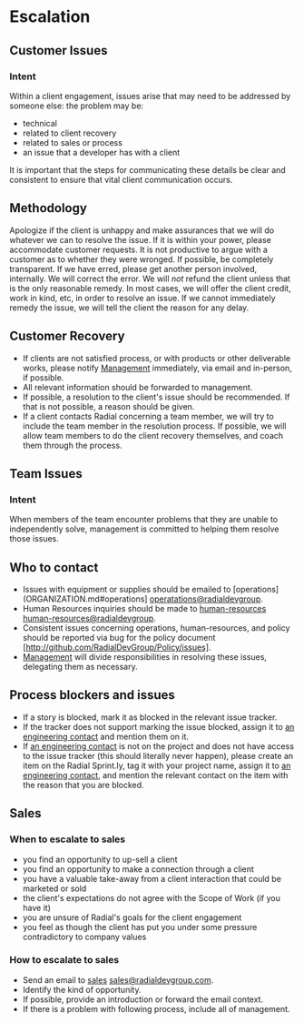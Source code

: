# Escalation

## Customer Issues
### Intent
Within a client engagement, issues arise that may need to be addressed by someone else: the problem may be:

* technical
* related to client recovery
* related to sales or process
* an issue that a developer has with a client

It is important that the steps for communicating these details be clear and consistent to ensure that vital client communication occurs.

## Methodology
Apologize if the client is unhappy and make assurances that we will do whatever we can to resolve the issue. If it is within your power, please accommodate customer requests. It is not productive to argue with a customer as to whether they were wronged. If possible, be completely transparent. If we have erred, please get another person involved, internally. We will correct the error.  We will _not_ refund the client unless that is the only reasonable remedy.  In most cases, we will offer the client credit, work in kind, etc, in order to resolve an issue.  If we cannot immediately remedy the issue, we will tell the client the reason for any delay.

## Customer Recovery
- If clients are not satisfied process, or with products or other deliverable works, please notify  [Management](ORGANIZATION.md#management) immediately, via email and in-person, if possible.
- All relevant information should be forwarded to management.
- If possible, a resolution to the client's issue should be recommended.  If that is not possible, a reason should be given.
- If a client contacts Radial concerning a team member, we will try to include the team member in the resolution process.  If possible, we will allow team members to do the client recovery themselves, and coach them through the process.

## Team Issues
### Intent
When members of the team encounter problems that they are unable to independently solve, management is committed to helping them resolve those issues.

## Who to contact
- Issues with equipment or supplies should be emailed to [operations](ORGANIZATION.md#operations] [operatations@radialdevgroup](mailto:operatations@radialdevgroup).
- Human Resources inquiries should be made to [human-resources](ORGANIZATION.md#human-resources) [human-resources@radialdevgroup](mailto:human-resources@radialdevgroup).
- Consistent issues concerning operations, human-resources, and policy should be reported via bug for the policy document [http://github.com/RadialDevGroup/Policy/issues].
- [Management](ORGANIZATION.md#management) will divide responsibilities in resolving these issues, delegating them as necessary.

## Process blockers and issues
- If a story is blocked, mark it as blocked in the relevant issue tracker.
- If the tracker does not support marking the issue blocked, assign it to [an engineering contact](ORGANIZATION.md#technology-and-engineering) and mention them on it.
- If [an engineering contact](ORGANIZATION.md#technology-and-engineering) is not on the project and does not have access to the issue tracker (this should literally never happen), please create an item on the Radial Sprint.ly, tag it with your project name, assign it to [an engineering contact](ORGANIZATION.md#technology-and-engineering), and mention the relevant contact on the item with the reason that you are blocked.

## Sales
### When to escalate to sales
- you find an opportunity to up-sell a client
- you find an opportunity to make a connection through a client
- you have a valuable take-away from a client interaction that could be marketed or sold
- the client's expectations do not agree with the Scope of Work (if you have it)
- you are unsure of Radial's goals for the client engagement
- you feel as though the client has put you under some pressure contradictory to company values

### How to escalate to sales
- Send an email to [sales](ORGANIZATION.md#sales) [sales@radialdevgroup.com](mailto:sales@radialdevgroup.com).
- Identify the kind of opportunity.
- If possible, provide an introduction or forward the email context.
- If there is a problem with following process, include all of management.
